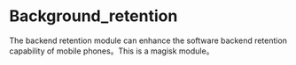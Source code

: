 # Background_retention
The backend retention module can enhance the software backend retention capability of mobile phones。This is a magisk module。
